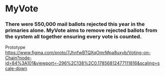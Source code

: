 # MyVote

### There were 550,000 mail ballots rejected this year in the primaries alone. MyVote aims to remove rejected ballots from the system all together ensuring every vote is counted. 

Prototype
https://www.figma.com/proto/7JhnfwBTQXqOmrMpa8uxyb/Voting-on-Chain?node-id=84%3A101&viewport=-296%2C138%2C0.17856812477111816&scaling=scale-down
